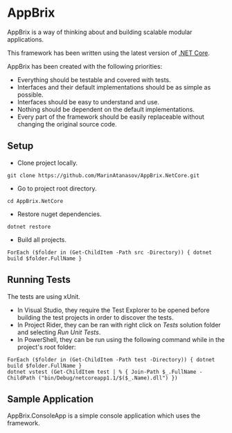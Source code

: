 # AppBrix
AppBrix is a way of thinking about and building scalable modular applications.

This framework has been written using the latest version of [.NET Core](https://www.microsoft.com/net/).

AppBrix has been created with the following priorities:
* Everything should be testable and covered with tests.
* Interfaces and their default implementations should be as simple as possible.
* Interfaces should be easy to understand and use.
* Nothing should be dependent on the default implementations.
* Every part of the framework should be easily replaceable without changing the original source code.

## Setup
* Clone project locally.
```
git clone https://github.com/MarinAtanasov/AppBrix.NetCore.git
```
* Go to project root directory.
```
cd AppBrix.NetCore
```
* Restore nuget dependencies.
```
dotnet restore
```
* Build all projects.
```
ForEach ($folder in (Get-ChildItem -Path src -Directory)) { dotnet build $folder.FullName }
```

## Running Tests
The tests are using xUnit.
* In Visual Studio, they require the Test Explorer to be opened before building the test projects in order to discover the tests.
* In Project Rider, they can be ran with right click on *Tests* solution folder and selecting *Run Unit Tests*.
* In PowerShell, they can be run using the following command while in the project's root folder:
```
ForEach ($folder in (Get-ChildItem -Path test -Directory)) { dotnet build $folder.FullName }
dotnet vstest (Get-ChildItem test | % { Join-Path $_.FullName -ChildPath ("bin/Debug/netcoreapp1.1/$($_.Name).dll") })
```

## Sample Application
AppBrix.ConsoleApp is a simple console application which uses the framework.
